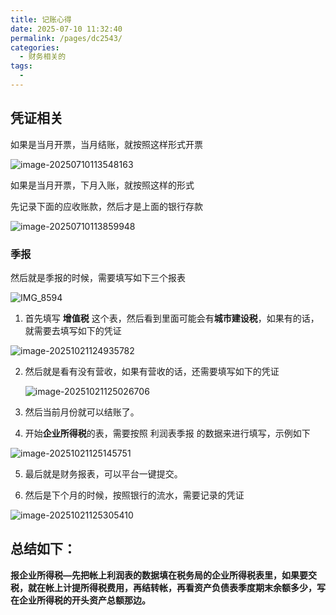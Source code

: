 ```yaml
---
title: 记账心得
date: 2025-07-10 11:32:40
permalink: /pages/dc2543/
categories:
  - 财务相关的
tags:
  - 
---
```




## 凭证相关

如果是当月开票，当月结账，就按照这样形式开票

![image-20250710113548163](https://img.kcshen.cn/assets/img/image-20250710113548163.png)

如果是当月开票，下月入账，就按照这样的形式

先记录下面的应收账款，然后才是上面的银行存款

![image-20250710113859948](https://img.kcshen.cn/assets/img/image-20250710113859948.png)

### 季报

然后就是季报的时候，需要填写如下三个报表

![IMG_8594](https://img.kcshen.cn/assets/img/2025/1021-124720-IMG_8594.jpg)

1. 首先填写 **增值税** 这个表，然后看到里面可能会有**城市建设税**，如果有的话，就需要去填写如下的凭证

![image-20251021124935782](https://img.kcshen.cn/assets/img/2025/1021-124935-image-20251021124935782.png)

2. 然后就是看有没有营收，如果有营收的话，还需要填写如下的凭证

   ![image-20251021125026706](https://img.kcshen.cn/assets/img/2025/1021-125026-image-20251021125026706.png)

3. 然后当前月份就可以结账了。



4. 开始**企业所得税**的表，需要按照 利润表季报 的数据来进行填写，示例如下

![image-20251021125145751](https://img.kcshen.cn/assets/img/2025/1021-125145-image-20251021125145751.png)

5. 最后就是财务报表，可以平台一键提交。

6. 然后是下个月的时候，按照银行的流水，需要记录的凭证

![image-20251021125305410](https://img.kcshen.cn/assets/img/2025/1021-125305-image-20251021125305410.png)

## 总结如下：

**报企业所得税—先把帐上利润表的数据填在税务局的企业所得税表里，如果要交税，就在帐上计提所得税费用，再结转帐，再看资产负债表季度期末余额多少，写在企业所得税的开头资产总额那边。**
